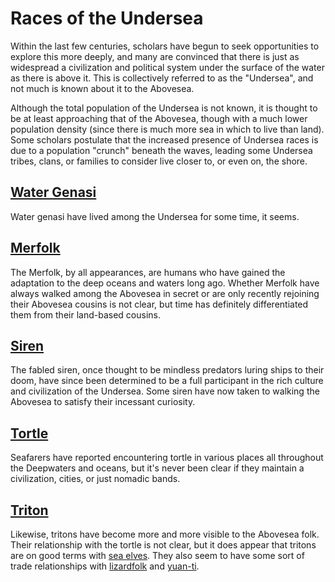 # Races of the Undersea
Within the last few centuries, scholars have begun to seek opportunities to explore this more deeply, and many are convinced that there is just as widespread a civilization and political system under the surface of the water as there is above it. This is collectively referred to as the "Undersea", and not much is known about it to the Abovesea.

Although the total population of the Undersea is not known, it is thought to be at least approaching that of the Abovesea, though with a much lower population density (since there is much more sea in which to live than land). Some scholars postulate that the increased presence of Undersea races is due to a population "crunch" beneath the waves, leading some Undersea tribes, clans, or families to consider live closer to, or even on, the shore.

## [Water Genasi](Genasi.md#water)
Water genasi have lived among the Undersea for some time, it seems.

## [Merfolk](Merfolk.md)
The Merfolk, by all appearances, are humans who have gained the adaptation to the deep oceans and waters long ago. Whether Merfolk have always walked among the Abovesea in secret or are only recently rejoining their Abovesea cousins is not clear, but time has definitely differentiated them from their land-based cousins.

## [Siren](Siren.md)
The fabled siren, once thought to be mindless predators luring ships to their doom, have since been determined to be a full participant in the rich culture and civilization of the Undersea. Some siren have now taken to walking the Abovesea to satisfy their incessant curiosity.

## [Tortle](Tortles.md)
Seafarers have reported encountering tortle in various places all throughout the Deepwaters and oceans, but it's never been clear if they maintain a civilization, cities, or just nomadic bands.

## [Triton](Tritons.md)
Likewise, tritons have become more and more visible to the Abovesea folk. Their relationship with the tortle is not clear, but it does appear that tritons are on good terms with [sea elves](/Races/Elves.md). They also seem to have some sort of trade relationships with [lizardfolk](/Races/Lizardfolk.md) and [yuan-ti](/Races/YuanTi.md).
